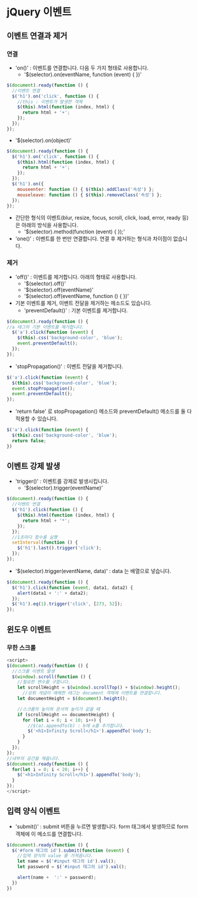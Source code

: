# jQuery 이벤트
## 이벤트 연결과 제거
### 연결
- 'on()' : 이벤트를 연결합니다. 다음 두 가지 형태로 사용합니다.
  + '$(selector).on(eventName, function (event) { })'
```javascript
$(document).ready(function () {
  //이벤트 연결
  $('h1').on('click', function () {
    //this : 이벤트가 발생한 객체
    $(this).html(function (index, html) {
      return html + '+';
    });
  });
});
```
  + '$(selector).on(object)'
```javascript
$(document).ready(function () {
  $('h1').on('click', function () {
    $(this).html(function (index, html) {
      return html + '+';
    });
  });
  $('h1').on({
    mouseenter: function () { $(this).addClass('속성') };
    mouseleave: function () { $(this).removeClass('속성') };
  });
});
```
- 간단한 형식의 이벤트(blur, resize, focus, scroll, click, load, error, ready 등) 은 아래의 방식을 사용합니다.
  + '$(selector).method(function (event) { });'
- 'one()' : 이벤트를 한 번만 연결합니다. 연결 후 제거하는 형식과 차이점이 없습니다.
### 제거
- 'off()' : 이벤트를 제거합니다. 아래의 형태로 사용합니다.
  + '$(selector).off()'
  + '$(selector).off(eventName)'
  + '$(selector).off(eventName, function () { })'
- 기본 이벤트를 제거, 이벤트 전달을 제거하는 메소드도 있습니다.
  + 'preventDefault()' : 기본 이벤트를 제거합니다.
```javascript
$(document).ready(function () {
//a 태그의 기본 이벤트를 제거합니다.
  $('a').click(function (event) {
    $(this).css('background-color', 'blue');
    event.preventDefault();
  });
});
```
  + 'stopPropagation()' : 이벤트 전달을 제거합니다.
```javascript
$('a').click(function (event) {
  $(this).css('background-color', 'blue');
  event.stopPropagation();
  event.preventDefault();
});
```
- 'return false' 로 stopPropagation() 메소드와 preventDefault() 메소드를 둘 다 적용할 수 있습니다.
```javascript
$('a').click(function (event) {
  $(this).css('background-color', 'blue');
  return false;
})
```

## 이벤트 강제 발생
- 'trigger()' : 이벤트를 강제로 발생시킵니다.
  + '$(selector).trigger(eventName)'
```javascript
$(document).ready(function () {
  //이벤트 연결
  $('h1').click(function () {
    $(this).html(function (index, html) {
      return html + '*';
    });
  });
  //1초마다 함수를 실행
  setInterval(function () {
    $('h1').last().trigger('click');
  });
});
```
  + '$(selector).trigger(eventName, data)' : data 는 배열으로 넣습니다.
```javascript
$(document).ready(function () {
  $('h1').click(function (event, data1, data2) {
    alert(data1 + ':' + data2);
  });
  $('h1').eq(1).trigger('click', [273, 52]);
});
```

## 윈도우 이벤트
### 무한 스크롤
```javascript
<script>
$(document).ready(function () {
  //스크롤 이벤트 발생
  $(window).scroll(function () {
    //필요한 변수를 구합니다.
    let scrollHeight = $(window).scrollTop() + $(window).height();
      //상위 개념이 애매한 태그는 document 객체에 이벤트를 연결합니다.
    let documentHeight = $(document).height();

    //스크롤의 높이와 문서의 높이가 같을 때
    if (scrollHeight == documentHeight) {
      for (let i = 0; i < 10; i++) {
        //$(a).appendTo(b) : b에 a를 추가합니다.
        $('<h1>Infinity Scroll</h1>').appendTo('body');
      }
    }
  });
});
//내부의 공간을 채웁니다.
$(document).ready(function () {
  for(let i = 0; i < 20; i++) {
    $('<h1>Infinity Scroll</h1>').appendTo('body');
  }
});
</script>
```

## 입력 양식 이벤트
- 'submit()' : submit 버튼을 누르면 발생합니다. form 태그에서 발생하므로 form 객체에 이 메소드를 연결합니다.
```javascript
$(document).ready(function () {
  $('#form 태그의 id').submit(function (event) {
    //입력 양식의 value 를 가져옵니다.
    let name = $('#input 태그의 id').val();
    let password = $('#input 태그의 id').val();

    alert(name +  ':' + password);
  })
})
```
